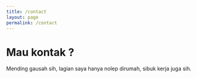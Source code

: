 ```yaml
---
title: /contact
layout: page
permalink: /contact
---
```


# Mau kontak ?

Mending gausah sih, lagian saya hanya nolep dirumah, sibuk kerja juga sih.

